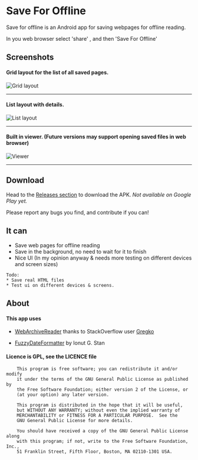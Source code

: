 # Save For Offline

Save for offline is an Android app for saving webpages for offline reading.

In you web browser select 'share' , and then 'Save For Offline'

## Screenshots
#### Grid layout for the list of all saved pages.
![Grid layout](https://raw.githubusercontent.com/JonasCz/save-for-offline/master/screenshots/gridlayout.png)
***

#### List layout with details.
![List layout](htps://raw.githubusercontent.com/JonasCz/save-for-offline/master/screenshots/listlayout.png)
***

#### Built in viewer. (Future versions may support opening saved files in web browser)
![Viewer](https://raw.githubusercontent.com/JonasCz/save-for-offline/master/screenshots/viewer.png)
***


## Download

Head to the [Releases section](http://github.com/JonasCz/save-for-offline/releases) to download the APK.  *Not available on Google Play yet.*

Please report any bugs you find, and contribute if you can!


## It can

* Save web pages for offline reading
* Save in the background, no need to wait for it to finish
* Nice UI (In my opinion anyway & needs more testing on different devices and screen sizes)

```
Todo:
* Save real HTML files
* Test ui on different devices & screens.
```

## About

#### This app uses

*  [WebArchiveReader](http://github.com/JonasCz/save-for-offline/releases) thanks to StackOverflow user [Gregko](http://github.com/JonasCz/save-for-offline/releases)

* [FuzzyDateFormatter](http://github.com/JonasCz/save-for-offline/releases) by Ionut G. Stan

#### Licence is GPL, see the LICENCE file

```
    This program is free software; you can redistribute it and/or modify
    it under the terms of the GNU General Public License as published by
    the Free Software Foundation; either version 2 of the License, or
    (at your option) any later version.

    This program is distributed in the hope that it will be useful,
    but WITHOUT ANY WARRANTY; without even the implied warranty of
    MERCHANTABILITY or FITNESS FOR A PARTICULAR PURPOSE.  See the
    GNU General Public License for more details.

    You should have received a copy of the GNU General Public License along
    with this program; if not, write to the Free Software Foundation, Inc.,
    51 Franklin Street, Fifth Floor, Boston, MA 02110-1301 USA.
```

